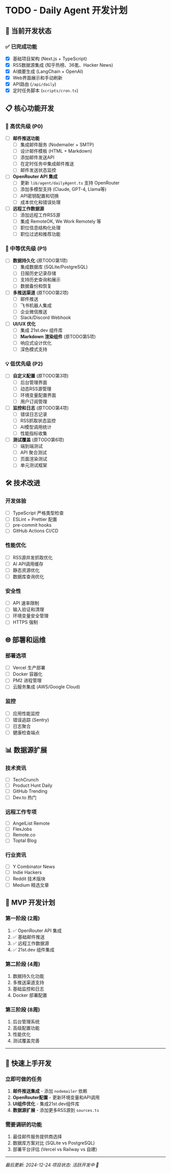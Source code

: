# TODO - Daily Agent 开发计划

## 🚧 当前开发状态

### ✅ 已完成功能
- [x] 基础项目架构 (Next.js + TypeScript)
- [x] RSS数据源集成 (知乎热榜、36氪、Hacker News)
- [x] AI摘要生成 (LangChain + OpenAI)
- [x] Web界面展示和手动刷新
- [x] API路由 (`/api/daily`)
- [x] 定时任务脚本 (`scripts/cron.ts`)

## 📋 核心功能开发

### 🎯 高优先级 (P0)
- [ ] **邮件推送功能**
  - [ ] 集成邮件服务 (Nodemailer + SMTP)
  - [ ] 设计邮件模板 (HTML + Markdown)
  - [ ] 添加邮件发送API
  - [ ] 在定时任务中集成邮件推送
  - [ ] 邮件发送状态监控

- [ ] **OpenRouter API 集成**
  - [ ] 更新 `lib/agent/dailyAgent.ts` 支持 OpenRouter
  - [ ] 添加多模型支持 (Claude, GPT-4, Llama等)
  - [ ] API密钥配置和切换
  - [ ] 成本优化和错误处理

- [ ] **远程工作数据源**
  - [ ] 添加远程工作RSS源
  - [ ] 集成 RemoteOK, We Work Remotely 等
  - [ ] 职位信息结构化处理
  - [ ] 职位过滤和推荐功能

### 🚀 中等优先级 (P1)
- [ ] **数据持久化** (原TODO第1项)
  - [ ] 集成数据库 (SQLite/PostgreSQL)
  - [ ] 日报历史记录存储
  - [ ] 支持历史查询和展示
  - [ ] 数据备份和恢复

- [ ] **多推送渠道** (原TODO第2项)
  - [ ] 邮件推送
  - [ ] 飞书机器人集成
  - [ ] 企业微信推送
  - [ ] Slack/Discord Webhook

- [ ] **UI/UX 优化**
  - [ ] 集成 21st.dev 组件库
  - [ ] **Markdown 渲染组件** (原TODO第5项)
  - [ ] 响应式设计优化
  - [ ] 深色模式支持

### 💡 低优先级 (P2)
- [ ] **自定义配置** (原TODO第3项)
  - [ ] 后台管理界面
  - [ ] 动态RSS源管理
  - [ ] 环境变量配置界面
  - [ ] 用户订阅管理

- [ ] **监控和日志** (原TODO第4项)
  - [ ] 错误日志记录
  - [ ] RSS抓取状态监控
  - [ ] AI模型调用统计
  - [ ] 性能指标收集

- [ ] **测试覆盖** (原TODO第6项)
  - [ ] 端到端测试
  - [ ] API 聚合测试
  - [ ] 页面渲染测试
  - [ ] 单元测试框架

## 🛠️ 技术改进

### 开发体验
- [ ] TypeScript 严格类型检查
- [ ] ESLint + Prettier 配置
- [ ] pre-commit hooks
- [ ] GitHub Actions CI/CD

### 性能优化
- [ ] RSS源并发抓取优化
- [ ] AI API调用缓存
- [ ] 静态资源优化
- [ ] 数据库查询优化

### 安全性
- [ ] API 速率限制
- [ ] 输入验证和清理
- [ ] 环境变量安全管理
- [ ] HTTPS 强制

## 🌐 部署和运维

### 部署选项
- [ ] Vercel 生产部署
- [ ] Docker 容器化
- [ ] PM2 进程管理
- [ ] 云服务集成 (AWS/Google Cloud)

### 监控
- [ ] 应用性能监控
- [ ] 错误追踪 (Sentry)
- [ ] 日志聚合
- [ ] 健康检查端点

## 📊 数据源扩展

### 技术资讯
- [ ] TechCrunch
- [ ] Product Hunt Daily
- [ ] GitHub Trending
- [ ] Dev.to 热门

### 远程工作专项
- [ ] AngelList Remote
- [ ] FlexJobs
- [ ] Remote.co
- [ ] Toptal Blog

### 行业资讯
- [ ] Y Combinator News
- [ ] Indie Hackers
- [ ] Reddit 技术版块
- [ ] Medium 精选文章

## 🎯 MVP 开发计划

### 第一阶段 (2周)
1. ✅ OpenRouter API 集成
2. ✅ 基础邮件推送
3. ✅ 远程工作数据源
4. ✅ 21st.dev 组件集成

### 第二阶段 (4周)
1. 数据持久化功能
2. 多推送渠道支持
3. 基础监控和日志
4. Docker 部署配置

### 第三阶段 (8周)
1. 后台管理系统
2. 高级配置功能
3. 性能优化
4. 测试覆盖完善

---

## 🚀 快速上手开发

### 立即可做的任务
1. **邮件推送集成** - 添加 `nodemailer` 依赖
2. **OpenRouter配置** - 更新环境变量和API调用
3. **UI组件优化** - 集成21st.dev组件库
4. **数据源扩展** - 添加更多RSS源到 `sources.ts`

### 需要调研的功能
1. 最佳邮件服务提供商选择
2. 数据库方案对比 (SQLite vs PostgreSQL)
3. 部署平台评估 (Vercel vs Railway vs 自建)

---

*最后更新: 2024-12-24*
*项目状态: 活跃开发中 🚧*

